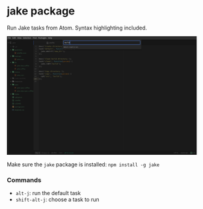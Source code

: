 # jake package

Run Jake tasks from Atom. Syntax highlighting included.

![Screenshot](https://raw.githubusercontent.com/nounoursheureux/atom-jake/master/resources/screenshot.png)

Make sure the `jake` package is installed: `npm install -g jake`

### Commands

* `alt-j`: run the default task
* `shift-alt-j`: choose a task to run
